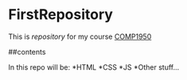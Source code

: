 FirstRepository
===============

This is *repository* for my course [COMP1950](http://thenet.ca)

##contents

In this repo will be:
*HTML
*CSS
*JS
*Other stuff...
